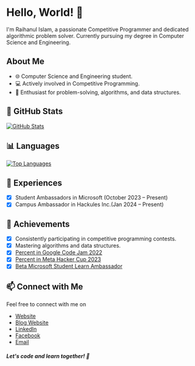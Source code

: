 # Hello, World! 👋

I'm Raihanul Islam, a passionate Competitive Programmer and dedicated algorithmic problem solver. Currently pursuing my degree in Computer Science and Engineering.

## About Me

- 🌐 Computer Science and Engineering student.
- 💻 Actively involved in Competitive Programming.
- 🧠 Enthusiast for problem-solving, algorithms, and data structures.

## 🚀 GitHub Stats

[![GitHub Stats](https://github-readme-stats.vercel.app/api?username=RaihanulIslamNahid&count_private=true&show_icons=true&theme=radical)](https://github.com/RaihanulIslamNahid)

## 📊 Languages

[![Top Languages](https://github-readme-stats.vercel.app/api/top-langs/?username=RaihanulIslamNahid&layout=compact&theme=radical)](https://github.com/RaihanulIslamNahid)
## 🌟 Experiences
- [x] Student Ambassadors in Microsoft (October 2023 – Present)
- [x] Campus Ambassador in Hackules Inc.(Jan 2024 – Present)

## 🌟 Achievements

- [x] Consistently participating in competitive programming contests.
- [x] Mastering algorithms and data structures.
- [x] [Percent in Google Code Jam 2022](https://drive.google.com/file/d/18iKJXFr-qhySIlcql1UCNrjVseJveZYy/view?usp=sharing)
- [x] [Percent in Meta Hacker Cup 2023](https://drive.google.com/file/d/1bJKbPWinJ2EWXwFvp5XdIlAPGLi05aAF/view)
- [x] [Beta Microsoft Student Learn Ambassador](https://drive.google.com/file/d/1bGpuzP0Bv8oPyYsqmHx0f2stMtTiP-6L/view)

## 📫 Connect with Me

Feel free to connect with me on 
- [Website](https://raihanulislam.vercel.app/)
- [Blog Website](https://raihanulislamnahid.github.io/home)
- [LinkedIn](https://www.linkedin.com/in/raihanulislamnahid/)
- [Facebook](https://www.facebook.com/raihanulislamnahid44)
- [Email](raihanulislamnahid22@gmail.com)
##### Let's code and learn together! 🚀
